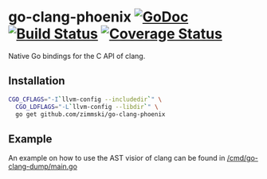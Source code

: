 # go-clang-phoenix [![GoDoc](https://godoc.org/github.com/zimmski/go-clang-phoenix?status.png)](https://godoc.org/github.com/zimmski/go-clang-phoenix) [![Build Status](https://travis-ci.org/zimmski/go-clang-phoenix.svg?branch=master)](https://travis-ci.org/zimmski/go-clang-phoenix) [![Coverage Status](https://coveralls.io/repos/zimmski/go-clang-phoenix/badge.png?branch=master)](https://coveralls.io/r/zimmski/go-clang-phoenix?branch=master)

Native Go bindings for the C API of clang.

## Installation

```bash
CGO_CFLAGS="-I`llvm-config --includedir`" \
  CGO_LDFLAGS="-L`llvm-config --libdir`" \
  go get github.com/zimmski/go-clang-phoenix
```

## Example

An example on how to use the AST visior of clang can be found in [/cmd/go-clang-dump/main.go](/cmd/go-clang-dump/main.go)
